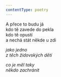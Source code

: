 ```yaml
---
contentType: poetry
---
```


<section>

A přece to budu já  
kdo tě zavede do pekla  
kdo tě opustí  
a nechá stát někde u zdi

_jako jedno  
z těch židovských dětí_

</section>

<section>

_co je měl taky  
někdo zachránit_

</section>
